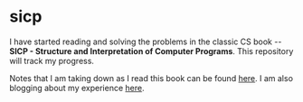 sicp
====

I have started reading and solving the problems in the classic CS book -- **SICP - Structure and Interpretation of Computer Programs**. This repository will track my progress.

Notes that I am taking down as I read this book can be found [here](http://1drv.ms/1QDhI7y). I am also blogging about my experience [here](https://medium.com/decoding-sicp).

